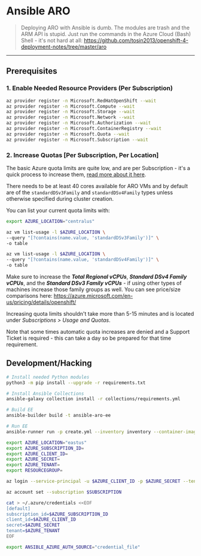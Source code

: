 # Ansible ARO

> Deploying ARO with Ansible is dumb.
> The modules are trash and the ARM API is stupid.
> Just run the commands in the Azure Cloud (Bash) Shell - it's not hard at all: https://github.com/tosin2013/openshift-4-deployment-notes/tree/master/aro

---

## Prerequisites

### 1. Enable Needed Resource Providers (Per Subscription)

```bash
az provider register -n Microsoft.RedHatOpenShift --wait
az provider register -n Microsoft.Compute --wait
az provider register -n Microsoft.Storage --wait
az provider register -n Microsoft.Network --wait
az provider register -n Microsoft.Authorization --wait
az provider register -n Microsoft.ContainerRegistry --wait
az provider register -n Microsoft.Quota --wait
az provider register -n Microsoft.Subscription --wait
```

### 2. Increase Quotas [Per Subscription, Per Location]

The basic Azure quota limits are quite low, and are per Subscription - it's a quick process to increase them, [read more about it here](https://docs.microsoft.com/en-us/azure/azure-portal/supportability/per-vm-quota-requests).

There needs to be at least 40 cores available for ARO VMs and by default are of the `standardDSv3Family` and `standardDSv4Family` types unless otherwise specified during cluster creation.

You can list your current quota limits with:

```bash
export AZURE_LOCATION="centralus"

az vm list-usage -l $AZURE_LOCATION \
--query "[?contains(name.value, 'standardDSv3Family')]" \
-o table

az vm list-usage -l $AZURE_LOCATION \
--query "[?contains(name.value, 'standardDSv4Family')]" \
-o table
```

Make sure to increase the ***Total Regional vCPUs***, ***Standard DSv4 Family vCPUs***, and the ***Standard DSv3 Family vCPUs*** - if using other types of machines increase those family groups as well.  You can see price/size comparisons here: https://azure.microsoft.com/en-us/pricing/details/openshift/

Increasing quota limits shouldn't take more than 5-15 minutes and is located under *Subscriptions > Usage and Quotas*.

Note that some times automatic quota increases are denied and a Support Ticket is required - this can take a day so be prepared for that time requirement.

## Development/Hacking

```bash
# Install needed Python modules
python3 -m pip install --upgrade -r requirements.txt

# Install Ansible Collections
ansible-galaxy collection install -r collections/requirements.yml

# Build EE
ansible-builder build -t ansible-aro-ee

# Run EE
ansible-runner run -p create.yml --inventory inventory --container-image quay.io/kenmoini/ansible-aro-ee:latest .
```

```bash
export AZURE_LOCATION="eastus"
export AZURE_SUBSCRIPTION_ID=
export AZURE_CLIENT_ID=
export AZURE_SECRET=
export AZURE_TENANT=
export RESOURCEGROUP=

az login --service-principal -u $AZURE_CLIENT_ID -p $AZURE_SECRET --tenant $AZURE_TENANT

az account set --subscription $SUBSCRIPTION

cat > ~/.azure/credentials <<EOF
[default]
subscription_id=$AZURE_SUBSCRIPTION_ID
client_id=$AZURE_CLIENT_ID
secret=$AZURE_SECRET
tenant=$AZURE_TENANT
EOF

export ANSIBLE_AZURE_AUTH_SOURCE="credential_file"

```